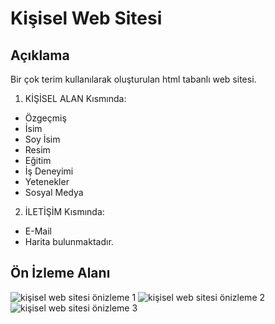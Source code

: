 ﻿# Kişisel Web Sitesi 
## Açıklama
Bir çok terim kullanılarak oluşturulan html tabanlı web sitesi.
1. KİŞİSEL ALAN Kısmında:
* Özgeçmiş
* İsim
* Soy İsim
* Resim
* Eğitim
* İş Deneyimi
* Yetenekler
* Sosyal Medya
2. İLETİŞİM Kısmında:
* E-Mail
* Harita bulunmaktadır.
## Ön İzleme Alanı
![kişisel web sitesi önizleme 1](https://github.com/user-attachments/assets/67a1da28-35f3-4938-a8a1-24927e0a3caf)
![kişisel web sitesi önizleme 2](https://github.com/user-attachments/assets/8fd635ae-4bfe-49fc-88bc-e39f0ecacd95)
![kişisel web sitesi önizleme 3](https://github.com/user-attachments/assets/f07c3300-54c6-4df6-a997-31023e2a2caf)

